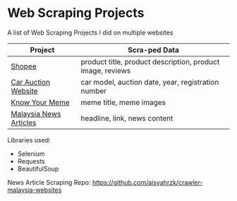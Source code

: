 # Web Scraping Projects

A list of Web Scraping Projects I did on multiple websites

| Project | Scra-ped Data |
|---|---|
| [Shopee](https://github.com/aisyahrzk/web-scraping-projects/blob/main/shopeescraper.ipynb) | product title, product description, product image, reviews |
| [Car Auction Website](https://github.com/aisyahrzk/web-scraping-projects/blob/main/lelong%20(1).ipynb) | car model, auction date, year, registration number | 
| [Know Your Meme](https://github.com/aisyahrzk/web-scraping-projects/blob/main/knowyourmemescraper.py) | meme title, meme images |
| [Malaysia News Articles](https://github.com/aisyahrzk/crawler-malaysia-websites) | headline, link, news content |

Libraries used:

* Selenium
* Requests
* BeautifulSoup

News Article Scraping Repo: https://github.com/aisyahrzk/crawler-malaysia-websites
